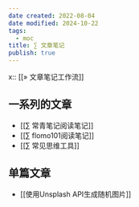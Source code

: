 ```yaml
---
date created: 2022-08-04
date modified: 2024-10-22
tags:
  - moc
title: ∑ 文章笔记
publish: true
---
```


x:: [[» 文章笔记工作流]]

## 一系列的文章

- [[∑ 常青笔记阅读笔记]]
- [[∑ flomo101阅读笔记]]
- [[∑ 常见思维工具]]

## 单篇文章

- [[使用Unsplash API生成随机图片]]